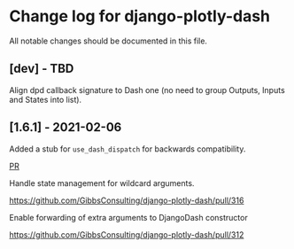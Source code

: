 # Change log for django-plotly-dash

All notable changes should be documented in this file.

## [dev] - TBD

Align dpd callback signature to Dash one (no need to group Outputs, Inputs and States into list).  

## [1.6.1] - 2021-02-06

Added a stub for `use_dash_dispatch` for backwards compatibility.

[PR](https://github.com/GibbsConsulting/django-plotly-dash/pull/320)

Handle state management for wildcard arguments.

https://github.com/GibbsConsulting/django-plotly-dash/pull/316

Enable forwarding of extra arguments to DjangoDash constructor

https://github.com/GibbsConsulting/django-plotly-dash/pull/312


